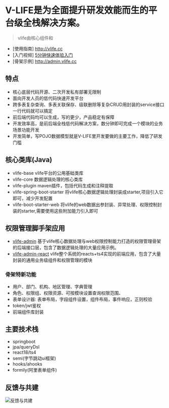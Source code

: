 # V-LIFE是为全面提升研发效能而生的平台级全栈解决方案。
> vlife由核心组件和

- [使用指南] <http://vlife.cc>
- [入门视频] [5分钟快速体验入门](https://www.bilibili.com/video/BV1sT411c71v/?vd_source=4c025d49e1ac4adb74b6dd2a39ce185e&t=119.6)
- [骨架示例] <http://admin.vlife.cc>

## 特点
- 核心底层代码开源、二次开发私有部署无限制
- 面向开发人员的低代码快速开发平台
- 跨多表复杂查询、多表关联保存、级联删除等复杂CRUD用封装的service接口一行代码就可以搞定
- 前后端代码均可以生成，写的更少，产品稳定有保障
- 开发效率高，是前后端全栈低代码解决方案，数分钟即可完成一个模块的业务场景功能开发
- 开发简单，写POJO数据模型就是V-LIFE里开发要做的主要工作，降低了研发门槛

## 核心类库(Java)
- vlife-base vlife平台的公用基础类库
- vlife-core 数据逻辑处理的核心类库
- vlife-plugin maven插件，包括代码生成和注释提取
- vlife-spring-boot-starter 将vlife核心数据逻辑处理封装成starter,项目引入它即可，减少开发配置
- vlife-boot-starter-web    将vlife的web数据出参封装、异常处理、权限控制封装的starter,需要使用这些附加能力引入即可

## 权限管理脚手架应用
- [vlife-admin](https://github.com/wwwlike/vlife/vlife-admin) 基于vlife核心数据处理与web权限控制能力打造的权限管理骨架的后端接口层，包含了数据逻辑处理的大量应用示例。
- [vlife-admin-react](https://github.com/wwwlike/vlife/vlife-admin-react) vlife整个系统的reacts+ts4实现的前端应用，包含了大量封装的通用业务级组件和权限管理的模块

### 骨架特新功能
- 用户、部门、机构、地区管理、字典管理
- 角色、权限组、权限资源、可按模块设置查询权限范围、
- 表单设计器: 表单布局，字段组件设置，组件布局，事件响应，正则校验
- token/jwt鉴权
- 前端组件库封装

## 主要技术栈
- springboot
- jpa/queryDsl
- react18/ts4
- semi(字节跳动ui框架)
- hooks/ahooks
- formily(阿里表单组件)



## 反馈与共建
![反馈与共建](https://wwwlike.gitee.io/vlife-img/linkme.png)
